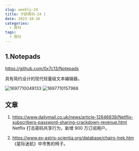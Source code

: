 ```yaml
---
slug: weekly-24
title: 子舒周刊-24 | 
date: 2023-10-26
categories:
  - 周刊
tags:
  - 周刊
---
```


## 1.Notepads 

https://github.com/0x7c13/Notepads

具有简约设计的现代轻量级文本编辑器。

![1697710049133](https://imgurl.zishu.me/images/1697710049133.jpg)
![1697710157988](https://imgurl.zishu.me/images/1697710157988.jpg)

## 文章

1. https://www.dailymail.co.uk/news/article-12646839/Netflix-subscribers-password-sharing-crackdown-revenue.html  
Netflix 打击密码共享行为，新增 900 万订阅用户。

2. https://www.ex-astris-scientia.org/database/chairs-trek.htm  
《星际迷航》中市售的椅子。